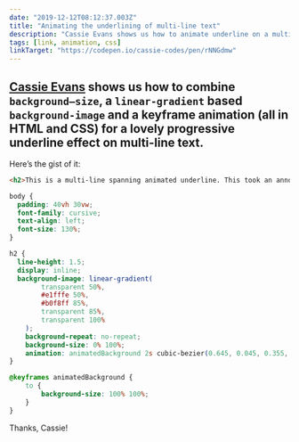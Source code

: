 ```yaml
---
date: "2019-12-12T08:12:37.003Z"
title: "Animating the underlining of multi-line text"
description: "Cassie Evans shows us how to animate underline on a multi-line text by animating the background-size of a linear gradient background."
tags: [link, animation, css]
linkTarget: "https://codepen.io/cassie-codes/pen/rNNGdmw"
---
```

[Cassie Evans](https://twitter.com/cassiecodes) shows us how to combine `background–size`, a `linear-gradient` based `background-image` and a keyframe animation (all in HTML and CSS) for a lovely progressive underline effect on multi-line text.
---

Here’s the gist of it:

``` html
<h2>This is a multi-line spanning animated underline. This took an annoyingly long time to figure out.</h2>
```

``` css
body {
  padding: 40vh 30vw;
  font-family: cursive;
  text-align: left;
  font-size: 130%;  
}

h2 {
  line-height: 1.5;
  display: inline;
  background-image: linear-gradient(
        transparent 50%,
        #e1fffe 50%,
        #b0f8ff 85%,
        transparent 85%,
        transparent 100%
    );
    background-repeat: no-repeat;
    background-size: 0% 100%;
    animation: animatedBackground 2s cubic-bezier(0.645, 0.045, 0.355, 1) 0.5s forwards;
}

@keyframes animatedBackground {
    to {
        background-size: 100% 100%;
    }
}
```

Thanks, Cassie!

